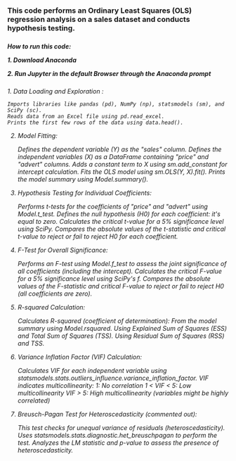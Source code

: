 
<h3>This code performs an Ordinary Least Squares (OLS) regression analysis on a sales dataset and conducts hypothesis testing.<h3>
<h5>How to run this code:
  <p> 1. Download Anaconda</p>
  <p> 2. Run Jupyter in the default Browser through the Anaconda prompt</p><h5>


<h6>1. Data Loading and Exploration :

    Imports libraries like pandas (pd), NumPy (np), statsmodels (sm), and SciPy (sc).
    Reads data from an Excel file using pd.read_excel.
    Prints the first few rows of the data using data.head().

2. Model Fitting:

    Defines the dependent variable (Y) as the "sales" column.
    Defines the independent variables (X) as a DataFrame containing "price" and "advert" columns.
    Adds a constant term to X using sm.add_constant for intercept calculation.
    Fits the OLS model using sm.OLS(Y, X).fit().
    Prints the model summary using Model.summary().

3. Hypothesis Testing for Individual Coefficients:

    Performs t-tests for the coefficients of "price" and "advert" using Model.t_test.
    Defines the null hypothesis (H0) for each coefficient: it's equal to zero.
    Calculates the critical t-value for a 5% significance level using SciPy.
    Compares the absolute values of the t-statistic and critical t-value to reject or fail to reject H0 for each coefficient.

4. F-Test for Overall Significance:

    Performs an F-test using Model.f_test to assess the joint significance of all coefficients (including the intercept).
    Calculates the critical F-value for a 5% significance level using SciPy's f.
    Compares the absolute values of the F-statistic and critical F-value to reject or fail to reject H0 (all coefficients are zero).

5. R-squared Calculation:

    Calculates R-squared (coefficient of determination):
        From the model summary using Model.rsquared.
        Using Explained Sum of Squares (ESS) and Total Sum of Squares (TSS).
        Using Residual Sum of Squares (RSS) and TSS.

6. Variance Inflation Factor (VIF) Calculation:

    Calculates VIF for each independent variable using statsmodels.stats.outliers_influence.variance_inflation_factor.
    VIF indicates multicollinearity:
        1: No correlation
        1 < VIF < 5: Low multicollinearity
        VIF > 5: High multicollinearity (variables might be highly correlated)

7. Breusch-Pagan Test for Heteroscedasticity (commented out):

    This test checks for unequal variance of residuals (heteroscedasticity).
    Uses statsmodels.stats.diagnostic.het_breuschpagan to perform the test.
    Analyzes the LM statistic and p-value to assess the presence of heteroscedasticity.<h6>



